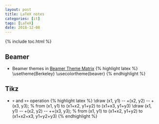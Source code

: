 ```yaml
---
layout: post
title: LaTeX notes
categories: [it]
tags: [LaTeX]
date: 2018-12-08
---
```


{% include toc.html %}

## Beamer
- Beamer themes in [Beamer Theme Matrix](https://hartwork.org/beamer-theme-matrix/)
  {% highlight latex %}
    \usetheme{Berkeley}
    \usecolortheme{beaver}
  {% endhighlight %}


## Tikz
- `+` and `++` operation
    {% highlight latex %}
      \draw (x1, y1) -- +(x2, y2) -- +(x3, y3); % from (x1, y1) to (x1+x2, y1+y2) to (x1+x3, y1+y3)
      \draw (x1, y1) -- +(x2, y2) -- ++(x3, y3); % from (x1, y1) to (x1+x2, y1+y2) to (x1+x2+x3, y1+y2+y3)
    {% endhighlight %}
